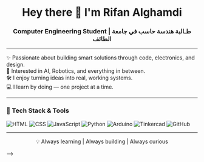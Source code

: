 <h1 align="center">Hey there 👋 I'm Rifan Alghamdi</h1>
<h3 align="center">Computer Engineering Student | طـالبة هندسة حاسب في جامعة الطائف</h3>

---

✨ Passionate about building smart solutions through code, electronics, and design.  
🤖 Interested in AI, Robotics, and everything in between.  
🛠 I enjoy turning ideas into real, working systems.  
💻 I learn by doing — one project at a time.

---

### 🚀 Tech Stack & Tools

![HTML](https://img.shields.io/badge/-HTML5-E34F26?style=flat&logo=html5&logoColor=white)
![CSS](https://img.shields.io/badge/-CSS3-1572B6?style=flat&logo=css3)
![JavaScript](https://img.shields.io/badge/-JavaScript-F7DF1E?style=flat&logo=javascript&logoColor=black)
![Python](https://img.shields.io/badge/-Python-3776AB?style=flat&logo=python)
![Arduino](https://img.shields.io/badge/-Arduino-00979D?style=flat&logo=arduino)
![Tinkercad](https://img.shields.io/badge/-Tinkercad-FF6F00?style=flat&logo=tinkercad&logoColor=white)
![GitHub](https://img.shields.io/badge/-GitHub-181717?style=flat&logo=github)

---


<p align="center">
💡 Always learning | Always building | Always curious
</p>
-->
